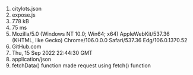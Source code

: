 1. citylots.json
2. expose.js
3. 778 kB
4. 75 ms
5. Mozilla/5.0 (Windows NT 10.0; Win64; x64) AppleWebKit/537.36 (KHTML, like Gecko) Chrome/106.0.0.0 Safari/537.36 Edg/106.0.1370.52
6. GitHub.com
7. Thu, 15 Sep 2022 22:44:30 GMT
8. application/json
9. fetchData() function made request using fetch() function